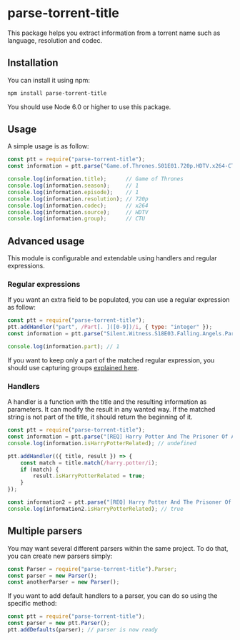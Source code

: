 # parse-torrent-title

This package helps you extract information from a torrent name such as language, resolution and codec.

## Installation

You can install it using npm: 
```bash
npm install parse-torrent-title
```
You should use Node 6.0 or higher to use this package.

## Usage

A simple usage is as follow:
```javascript
const ptt = require("parse-torrent-title");
const information = ptt.parse("Game.of.Thrones.S01E01.720p.HDTV.x264-CTU");

console.log(information.title);      // Game of Thrones
console.log(information.season);     // 1
console.log(information.episode);    // 1
console.log(information.resolution); // 720p
console.log(information.codec);      // x264
console.log(information.source);     // HDTV 
console.log(information.group);      // CTU
```

## Advanced usage

This module is configurable and extendable using handlers and regular expressions.

### Regular expressions

If you want an extra field to be populated, you can use a regular expression as follow:

```javascript
const ptt = require("parse-torrent-title");
ptt.addHandler("part", /Part[. ]([0-9])/i, { type: "integer" });
const information = ptt.parse("Silent.Witness.S18E03.Falling.Angels.Part.1.720p.HDTV.x264-FTP");

console.log(information.part); // 1
```

If you want to keep only a part of the matched regular expression, you should use capturing groups
[explained here](https://developer.mozilla.org/en-US/docs/Web/JavaScript/Reference/Global_Objects/RegExp). 

### Handlers

A handler is a function with the title and the resulting information as parameters.
It can modify the result in any wanted way.
If the matched string is not part of the title, it should return the beginning of it.

```javascript
const ptt = require("parse-torrent-title");
const information = ptt.parse("[REQ] Harry Potter And The Prisoner Of Azkaban 2004 1080p BluRay DTS x264-hV");
console.log(information.isHarryPotterRelated); // undefined

ptt.addHandler(({ title, result }) => {
    const match = title.match(/harry.potter/i);
    if (match) {
        result.isHarryPotterRelated = true;
    }
});

const information2 = ptt.parse("[REQ] Harry Potter And The Prisoner Of Azkaban 2004 1080p BluRay DTS x264-hV");
console.log(information2.isHarryPotterRelated); // true
```

## Multiple parsers

You may want several different parsers within the same project.
To do that, you can create new parsers simply:
```javascript
const Parser = require("parse-torrent-title").Parser;
const parser = new Parser();
const anotherParser = new Parser();
```

If you want to add default handlers to a parser, you can do so using the specific method:
```javascript
const ptt = require("parse-torrent-title");
const parser = new ptt.Parser();
ptt.addDefaults(parser); // parser is now ready
```


